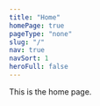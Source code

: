 ```yaml
---
title: "Home"
homePage: true
pageType: "none"
slug: "/"
nav: true
navSort: 1
heroFull: false
---
```


<p>This is the home page. </p>